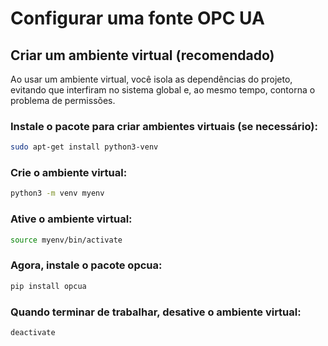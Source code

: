 # Configurar uma fonte OPC UA

## Criar um ambiente virtual (recomendado)

Ao usar um ambiente virtual, você isola as dependências do projeto, evitando que interfiram no sistema global e, ao mesmo tempo, contorna o problema de permissões.

### Instale o pacote para criar ambientes virtuais (se necessário):

```bash
sudo apt-get install python3-venv
```

### Crie o ambiente virtual:

```bash
python3 -m venv myenv
```

### Ative o ambiente virtual:

```bash
source myenv/bin/activate
```

### Agora, instale o pacote opcua:

```bash
pip install opcua
```

### Quando terminar de trabalhar, desative o ambiente virtual:

```bash
deactivate
```
